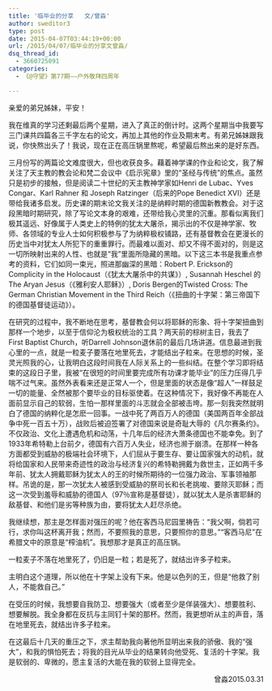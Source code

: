 ```yaml
---
title: '临毕业的分享   文/曾淼'
author: sweditor3
type: post
date: 2015-04-07T03:44:19+00:00
url: /2015/04/07/临毕业的分享文曾淼/
dsq_thread_id:
  - 3660725091
categories:
  - 《@守望》第77期——户外敬拜四周年

---
```

亲爱的弟兄姊妹，平安！

我在维真的学习还剩最后两个星期，进入了真正的倒计时。这两个星期当中我要写三门课共四篇各三千字左右的论文，再加上其他的作业及期末考。有弟兄姊妹跟我说，你快熬出头了！我说，现在正在高压锅里熬呢，希望最后熬出来的是好东西。

三月份写的两篇论文难度很大，但也收获良多。藉着神学课的作业和论文，我了解关注了天主教的教会论和梵二会议中《启示宪章》里的“圣经与传统”的焦点。虽然只是初步的接触，但是阅读二十世纪的天主教神学家如Henri de Lubac、Yves Congar、Karl Rahner 和 Joseph Ratzinger（后来的Pope Benedict XVI）还是带给我诸多启发。历史课的期末论文我关注的是纳粹时期的德国新教教会。对于这段黑暗时期研究，除了写论文本身的艰难，还带给我心灵里的沉重。那看似离我们极其遥远、好像属于人类史上的特例的犹太大屠杀，揭示出的不仅是神学家、牧师、各领域的专业人士如何积极参与了为纳粹极权铺路，还有基督教会在更漫长的历史当中对犹太人所犯下的重重罪行。而最难以面对、却又不得不面对的，则是这一切所映射出来的人性、也就是“我”里面所隐藏的黑暗。以下这三本书是我重点参考的资料，它们如同一束光，照进那幽深的黑暗：Robert P. Erickson的Complicity in the Holocaust（《犹太大屠杀中的共谋》）, Susannah Heschel 的The Aryan Jesus（《雅利安人耶稣》）, Doris Bergen的Twisted Cross: The German Christian Movement in the Third Reich（《扭曲的十字架：第三帝国下的德国基督徒运动》）。

在研究的过程中，我不断地在思考，基督教会何以将耶稣的形象、将十字架扭曲到那样一个地步，以至于信仰沦为极权统治的工具？两天前的棕树主日，我去了First Baptist Church，听Darrell Johnson退休前的最后几场讲道。信息最进到我心里的一点，就是一粒麦子要落在地里死去，才能结出子粒来。在思想的时候，圣灵光照我的心，让我明白这段时间我在人际关系上的一些纠结。在整个学习即将结束的这段日子里，我被“在很短的时间里要完成所有功课才能毕业”的压力压得几乎喘不过气来。虽然外表看来还是正常人一个，但是里面的状态是像“超人”一样鼓足一切的能量、全然被那个要毕业的目标驱使着。在这种情况下，我好像不再能在人面前显示自己的软弱，生怕一那样里面的斗志就会全部被击垮。那一刻我突然就明白了德国的纳粹化是怎麽一回事。一战中死了两百万人的德国（美国两百年全部战争中死一百五十万），战败后被迫签署了对德国来说是奇耻大辱的《凡尔赛条约》。不仅政治、文化上遭遇危机和动荡，十几年后的经济大萧条德国也不能幸免。到了1933年希特勒上台前夕，德国有六百万人失业，经济也濒于崩溃。在那样一种各方面都受到威胁的极端社会环境下，人们屈从于要生存、要让国家强大的动机，就将给国家和人民带来奇迹性的政治与经济复兴的希特勒拥戴为救世主，正如两千多年前、犹太人拥戴耶稣为犹太人的王的时候所期待的一位强力政治、军事领袖那样。吊诡的是，那一次犹太人被感到受威胁的祭司长和长老挑唆、要除灭耶稣；而这一次受到羞辱和威胁的德国人（97％宣称是基督徒），就以犹太人是杀害耶稣的敌基督、和他们是劣等种族为由，要将犹太人赶尽杀绝。

我继续想，那主是怎样面对强压的呢？他在客西马尼园里祷告：“我父啊，倘若可行，求你叫这杯离开我；然而，不要照我的意思，只要照你的意思。”“客西马尼”在希腊文中的原意是“榨油机”。我想那才是真正的高压锅。

一粒麦子不落在地里死了，仍旧是一粒；若是死了，就结出许多子粒来。

主明白这个道理，所以他在十字架上没有下来。他是以色列的王，但是“他救了别人，不能救自己。”

在受压的时候，我想要自我防卫、想要强大（或者至少是佯装强大）、想要胜利、想要解脱。我全身都在反抗与主同钉十架的那杯。然而，我更想听从主的声音，落在地里死去，就结出许多子粒来。

在这最后十几天的重压之下，求主帮助我向著他所显明出来我的骄傲、我的“强大”，和我的惧怕死去；将我的目光从毕业的结果转向他受死、复活的十字架。我是软弱的、卑微的，愿主复活的大能在我的软弱上显得完全。

<p style="text-align: right;">
  曾淼2015.03.31
</p>